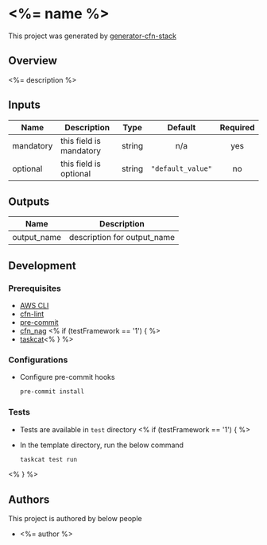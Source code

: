 # <%= name %>

This project was generated by [generator-cfn-stack](https://github.com/cgswong/generator-cfn-stack)

## Overview

<%= description %>

<!-- BEGINNING OF PRE-COMMIT-CFN DOCS HOOK -->
## Inputs

| Name      | Description             |  Type  |      Default      | Required |
| --------- | ----------------------- | :----: | :---------------: | :------: |
| mandatory | this field is mandatory | string |        n/a        |   yes    |
| optional  | this field is optional  | string | `"default_value"` |    no    |

## Outputs

| Name         | Description                 |
| ------------ | --------------------------- |
| output\_name | description for output_name |

<!-- END OF PRE-COMMIT-CFN DOCS HOOK -->

## Development

### Prerequisites

- [AWS CLI](https://docs.aws.amazon.com/cli/latest/userguide/cli-chap-install.html)
- [cfn-lint](https://github.com/aws-cloudformation/cfn-python-lint)
- [pre-commit](https://pre-commit.com/#install)
- [cfn_nag](https://github.com/stelligent/cfn_nag)
<% if (testFramework == '1') { %>
- [taskcat](https://github.com/aws-quickstart/taskcat)<% } %>

### Configurations

- Configure pre-commit hooks

  ```bash
  pre-commit install
  ```

### Tests

- Tests are available in `test` directory
<% if (testFramework == '1') { %>
- In the template directory, run the below command

  ```bash
  taskcat test run
  ```
<% } %>

## Authors

This project is authored by below people

- <%= author %>
